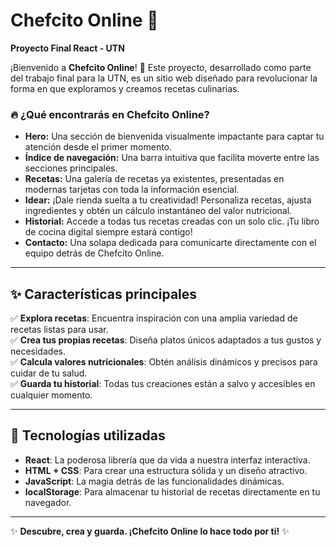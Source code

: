 # **Chefcito Online 🍳**  
**Proyecto Final React - UTN**  

¡Bienvenido a **Chefcito Online**! 🌟 Este proyecto, desarrollado como parte del trabajo final para la UTN, es un sitio web diseñado para revolucionar la forma en que exploramos y creamos recetas culinarias.  

### 🔥 **¿Qué encontrarás en Chefcito Online?**  
- **Hero:** Una sección de bienvenida visualmente impactante para captar tu atención desde el primer momento.  
- **Índice de navegación:** Una barra intuitiva que facilita moverte entre las secciones principales.  
- **Recetas:** Una galería de recetas ya existentes, presentadas en modernas tarjetas con toda la información esencial.  
- **Idear:** ¡Dale rienda suelta a tu creatividad! Personaliza recetas, ajusta ingredientes y obtén un cálculo instantáneo del valor nutricional.  
- **Historial:** Accede a todas tus recetas creadas con un solo clic. ¡Tu libro de cocina digital siempre estará contigo!  
- **Contacto:** Una solapa dedicada para comunicarte directamente con el equipo detrás de Chefcito Online.  

---

## ✨ **Características principales**  
✅ **Explora recetas**: Encuentra inspiración con una amplia variedad de recetas listas para usar.  
✅ **Crea tus propias recetas**: Diseña platos únicos adaptados a tus gustos y necesidades.  
✅ **Calcula valores nutricionales**: Obtén análisis dinámicos y precisos para cuidar de tu salud.  
✅ **Guarda tu historial**: Todas tus creaciones están a salvo y accesibles en cualquier momento.  

---

## 🚀 **Tecnologías utilizadas**  
- **React**: La poderosa librería que da vida a nuestra interfaz interactiva.  
- **HTML + CSS**: Para crear una estructura sólida y un diseño atractivo.  
- **JavaScript**: La magia detrás de las funcionalidades dinámicas.  
- **localStorage**: Para almacenar tu historial de recetas directamente en tu navegador.  

---

✨ **Descubre, crea y guarda. ¡Chefcito Online lo hace todo por ti!** ✨  
